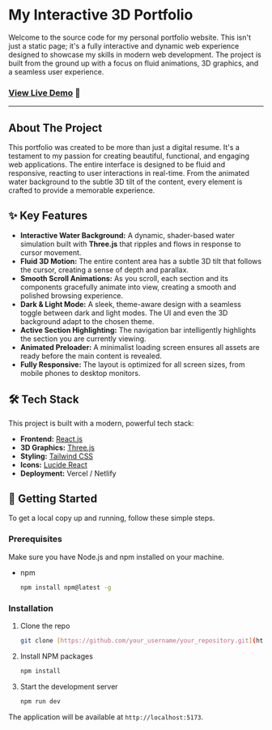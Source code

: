 # My Interactive 3D Portfolio

Welcome to the source code for my personal portfolio website. This isn't just a static page; it's a fully interactive and dynamic web experience designed to showcase my skills in modern web development. The project is built from the ground up with a focus on fluid animations, 3D graphics, and a seamless user experience.

### [View Live Demo](https://your-deployment-link.com) 🚀

---

## About The Project

This portfolio was created to be more than just a digital resume. It's a testament to my passion for creating beautiful, functional, and engaging web applications. The entire interface is designed to be fluid and responsive, reacting to user interactions in real-time. From the animated water background to the subtle 3D tilt of the content, every element is crafted to provide a memorable experience.

## ✨ Key Features

* **Interactive Water Background:** A dynamic, shader-based water simulation built with **Three.js** that ripples and flows in response to cursor movement.
* **Fluid 3D Motion:** The entire content area has a subtle 3D tilt that follows the cursor, creating a sense of depth and parallax.
* **Smooth Scroll Animations:** As you scroll, each section and its components gracefully animate into view, creating a smooth and polished browsing experience.
* **Dark & Light Mode:** A sleek, theme-aware design with a seamless toggle between dark and light modes. The UI and even the 3D background adapt to the chosen theme.
* **Active Section Highlighting:** The navigation bar intelligently highlights the section you are currently viewing.
* **Animated Preloader:** A minimalist loading screen ensures all assets are ready before the main content is revealed.
* **Fully Responsive:** The layout is optimized for all screen sizes, from mobile phones to desktop monitors.

## 🛠️ Tech Stack

This project is built with a modern, powerful tech stack:

* **Frontend:** [React.js](https://reactjs.org/)
* **3D Graphics:** [Three.js](https://threejs.org/)
* **Styling:** [Tailwind CSS](https://tailwindcss.com/)
* **Icons:** [Lucide React](https://lucide.dev/)
* **Deployment:** Vercel / Netlify

## 🚀 Getting Started

To get a local copy up and running, follow these simple steps.

### Prerequisites

Make sure you have Node.js and npm installed on your machine.

* npm
    ```sh
    npm install npm@latest -g
    ```

### Installation

1.  Clone the repo
    ```sh
    git clone [https://github.com/your_username/your_repository.git](https://github.com/your_username/your_repository.git)
    ```
2.  Install NPM packages
    ```sh
    npm install
    ```
3.  Start the development server
    ```sh
    npm run dev
    ```

The application will be available at `http://localhost:5173`.
